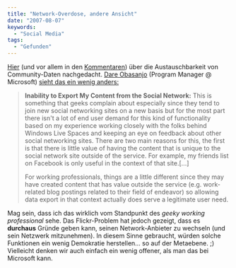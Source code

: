 ```yaml
---
title: "Network-Overdose, andere Ansicht"
date: "2007-08-07"
keywords:
  - "Social Media"
tags:
  - "Gefunden"
---
```


[Hier](/codecandies/2007/08/03/das-social-network-overdose-problem/) (und vor allem in den [Kommentaren](/codecandies/2007/08/03/das-social-network-overdose-problem/#comments)) über die Austauschbarkeit von Community-Daten nachgedacht. [Dare Obasanjo](http://en.wikipedia.org/wiki/Dare_Obasanjo "Wikipedia: dare Obasanjo") (Program Manager @ Microsoft) [sieht das ein wenig anders:](http://www.25hoursaday.com/weblog/2007/08/06/SomeThoughtsOnOpenSocialNetworks.aspx)

> **Inability to Export My Content from the Social Network:** This is something that geeks complain about especially since they tend to join new social networking sites on a new basis but for the most part there isn't a lot of end user demand for this kind of functionality based on my experience working closely with the folks behind Windows Live Spaces and keeping an eye on feedback about other social networking sites. There are two main reasons for this, the first is that there is little value of having the content that is unique to the social network site outside of the service. For example, my friends list on Facebook is only useful in the context of that site.\[...\]
>
> For working professionals, things are a little different since they may have created content that has value outside the service (e.g. work-related blog postings related to their field of endeavor) so allowing data export in that context actually does serve a legitimate user need.

Mag sein, dass ich das wirklich vom Standpunkt des _geeky working professional_ sehe. Das Flickr-Problem hat jedoch gezeigt, dass es **durchaus** Gründe geben kann, seinen Network-Anbieter zu wechseln (und sein Netzwerk mitzunehmen). In diesem Sinne gebraucht, würden solche Funktionen ein wenig Demokratie herstellen… so auf der Metaebene. ;) Vielleicht denken wir auch einfach ein wenig offener, als man das bei Microsoft kann.
